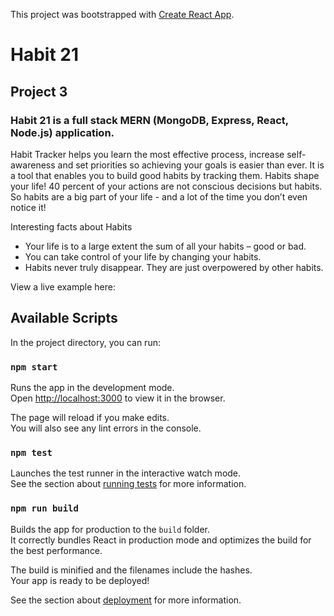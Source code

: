 This project was bootstrapped with [Create React App](https://github.com/facebook/create-react-app).

# Habit 21

## Project 3

### Habit 21 is a full stack MERN (MongoDB, Express, React, Node.js) application. 

Habit Tracker helps you learn the most effective process, increase self-awareness and set priorities so achieving your goals is easier than ever. It is a tool that enables you to build good habits by tracking them.
Habits shape your life!
40 percent of your actions are not conscious decisions but habits. So habits are a big part of your life - and a lot of the time you don’t even notice it!

Interesting facts about Habits
* Your life is to a large extent the sum of all your habits – good or bad.
* You can take control of your life by changing your habits.
* Habits never truly disappear. They are just overpowered by other habits.

View a live example here:



## Available Scripts

In the project directory, you can run:

### `npm start`

Runs the app in the development mode.<br>
Open [http://localhost:3000](http://localhost:3000) to view it in the browser.

The page will reload if you make edits.<br>
You will also see any lint errors in the console.

### `npm test`

Launches the test runner in the interactive watch mode.<br>
See the section about [running tests](https://facebook.github.io/create-react-app/docs/running-tests) for more information.

### `npm run build`

Builds the app for production to the `build` folder.<br>
It correctly bundles React in production mode and optimizes the build for the best performance.

The build is minified and the filenames include the hashes.<br>
Your app is ready to be deployed!

See the section about [deployment](https://facebook.github.io/create-react-app/docs/deployment) for more information.

